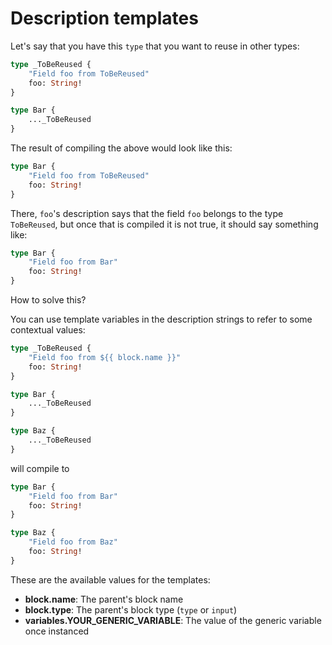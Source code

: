 # Description templates

Let's say that you have this `type` that you want to reuse in other types:
```graphql
type _ToBeReused {
    "Field foo from ToBeReused"
    foo: String!
}

type Bar {
    ..._ToBeReused
}
```
The result of compiling the above would look like this:
```graphql
type Bar {
    "Field foo from ToBeReused"
    foo: String!
}
```
There, `foo`'s description says that the field `foo` belongs to the type `ToBeReused`,
but once that is compiled it is not true, it should say something like:
```graphql
type Bar {
    "Field foo from Bar"
    foo: String!
}
```
How to solve this?

You can use template variables in the description strings to refer to some 
contextual values:
```graphql
type _ToBeReused {
    "Field foo from ${{ block.name }}"
    foo: String!
}

type Bar {
    ..._ToBeReused
}

type Baz {
    ..._ToBeReused
}
```
will compile to
```graphql
type Bar {
    "Field foo from Bar"
    foo: String!
}

type Baz {
    "Field foo from Baz"
    foo: String!
}
```

These are the available values for the templates:
- **block.name**: The parent's block name
- **block.type**: The parent's block type (`type` or `input`)
- **variables.YOUR_GENERIC_VARIABLE**: The value of the generic variable once instanced